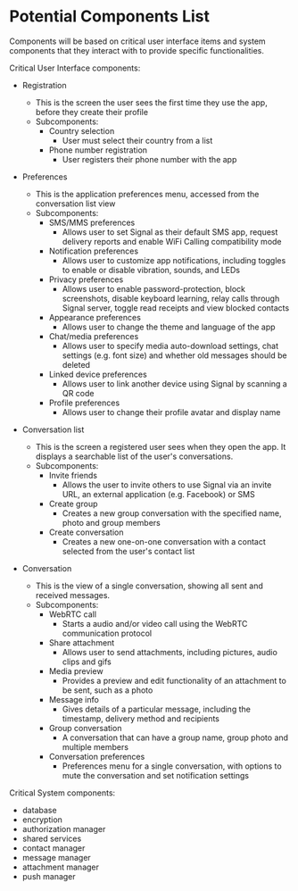 # Potential Components List

Components will be based on critical user interface items and system components that they interact with to provide specific functionalities.

Critical User Interface components:
  - Registration
    - This is the screen the user sees the first time they use the app, before they create their profile
    - Subcomponents:
      - Country selection
        - User must select their country from a list
      - Phone number registration 
        - User registers their phone number with the app
        
  - Preferences
    - This is the application preferences menu, accessed from the conversation list view
    - Subcomponents:
      - SMS/MMS preferences
        - Allows user to set Signal as their default SMS app, request delivery reports and enable WiFi Calling compatibility mode 
      - Notification preferences
        - Allows user to customize app notifications, including toggles to enable or disable vibration, sounds, and LEDs
      - Privacy preferences
        - Allows user to enable password-protection, block screenshots, disable keyboard learning, relay calls through Signal server, toggle read receipts and view blocked contacts 
      - Appearance preferences
        - Allows user to change the theme and language of the app
      - Chat/media preferences
        - Allows user to specify media auto-download settings, chat settings (e.g. font size) and whether old messages should be deleted
      - Linked device preferences
        - Allows user to link another device using Signal by scanning a QR code
      - Profile preferences
        - Allows user to change their profile avatar and display name
      
  - Conversation list
    - This is the screen a registered user sees when they open the app. It displays a searchable list of the user's conversations.
    - Subcomponents:
      - Invite friends
        - Allows the user to invite others to use Signal via an invite URL, an external application (e.g. Facebook) or SMS
      - Create group
        - Creates a new group conversation with the specified name, photo and group members
      - Create conversation
        - Creates a new one-on-one conversation with a contact selected from the user's contact list
    
  - Conversation
    - This is the view of a single conversation, showing all sent and received messages.
    - Subcomponents:
      - WebRTC call
        - Starts a audio and/or video call using the WebRTC communication protocol
      - Share attachment
        - Allows user to send attachments, including pictures, audio clips and gifs
      - Media preview
        - Provides a preview and edit functionality of an attachment to be sent, such as a photo
      - Message info
        - Gives details of a particular message, including the timestamp, delivery method and recipients
      - Group conversation
        - A conversation that can have a group name, group photo and multiple members 
      - Conversation preferences
        - Preferences menu for a single conversation, with options to mute the conversation and set notification settings

Critical System components:
  - database
  - encryption
  - authorization manager
  - shared services
  - contact manager
  - message manager
  - attachment manager
  - push manager
